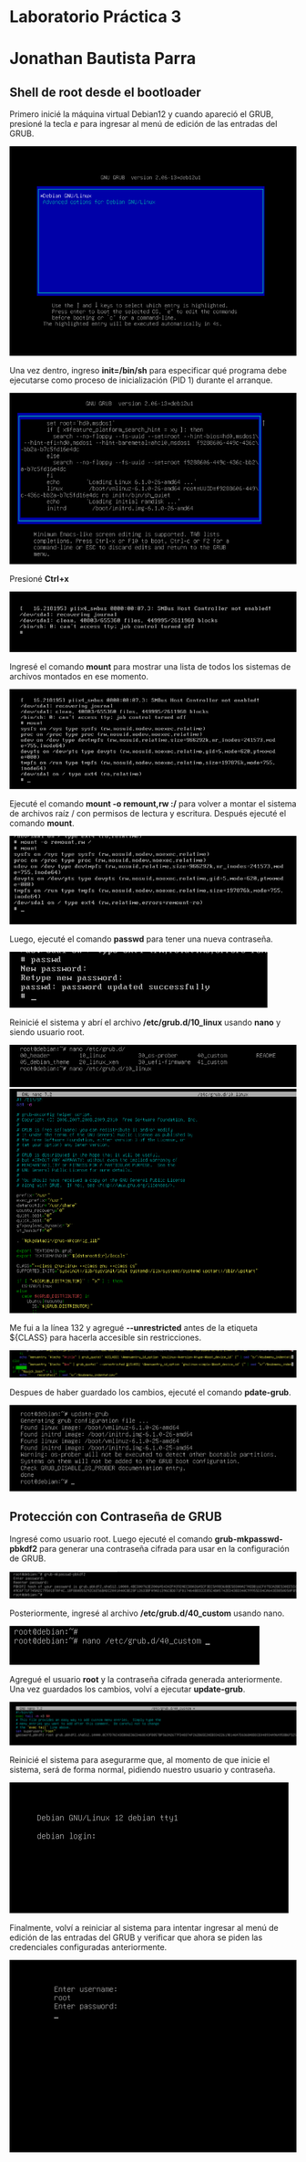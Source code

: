 # Laboratorio Práctica 3
# Jonathan Bautista Parra

## Shell de root desde el bootloader

Primero inicié la máquina virtual Debian12 y cuando apareció el GRUB, presioné la tecla *e* para ingresar al menú de edición de las entradas del GRUB.

![](Practica3/unix3.1.png)

Una vez dentro, ingreso **init=/bin/sh** para especificar qué programa debe ejecutarse como proceso de inicialización (PID 1) durante el arranque. 

![](Practica3/unix3.2.png)

Presioné **Ctrl+x**

![](Practica3/unix3.3.png)

Ingresé el comando **mount** para mostrar una lista de todos los sistemas de archivos montados en ese momento.

![](Practica3/unix3.4.png)

Ejecuté el comando **mount -o remount,rw :/** para volver a montar el sistema de archivos raíz / con permisos de lectura y escritura. Después ejecuté el comando **mount**.

![](Practica3/unix3.5.png)

Luego, ejecuté el comando **passwd** para tener una nueva contraseña.

![](Practica3/unix3.6.png)

Reinicié el sistema y abrí el archivo **/etc/grub.d/10_linux** usando **nano** y siendo usuario root.

![](Practica3/unix3.7.png)
![](Practica3/unix3.8.png)

Me fui a la línea 132 y agregué **--unrestricted** antes de la etiqueta ${CLASS} para hacerla accesible sin restricciones.

![](Practica3/unix3.9.png)

Despues de haber guardado los cambios, ejecuté el comando  **pdate-grub**.

![](Practica3/unix3.11.png)

## Protección con Contraseña de GRUB

Ingresé como usuario root. Luego ejecuté el comando **grub-mkpasswd-pbkdf2** para generar una contraseña cifrada para usar en la configuración de GRUB.

![](Practica3/unix3.12.png)

Posteriormente, ingresé al archivo **/etc/grub.d/40_custom** usando nano.

![](Practica3/unix3.14.png)

Agregué el usuario **root** y la contraseña cifrada generada anteriormente. Una vez guardados los cambios, volví a ejecutar **update-grub**.

![](Practica3/unix3.15.png)

Reinicié el sistema para asegurarme que, al momento de que inicie el sistema, será de forma normal, pidiendo nuestro usuario y contraseña.

![](Practica3/unix3.16.png)

Finalmente, volví a reiniciar al sistema para intentar ingresar al menú de edición de las entradas del GRUB y verificar que ahora se piden las credenciales configuradas anteriormente.

![](Practica3/unix3.17.png)



